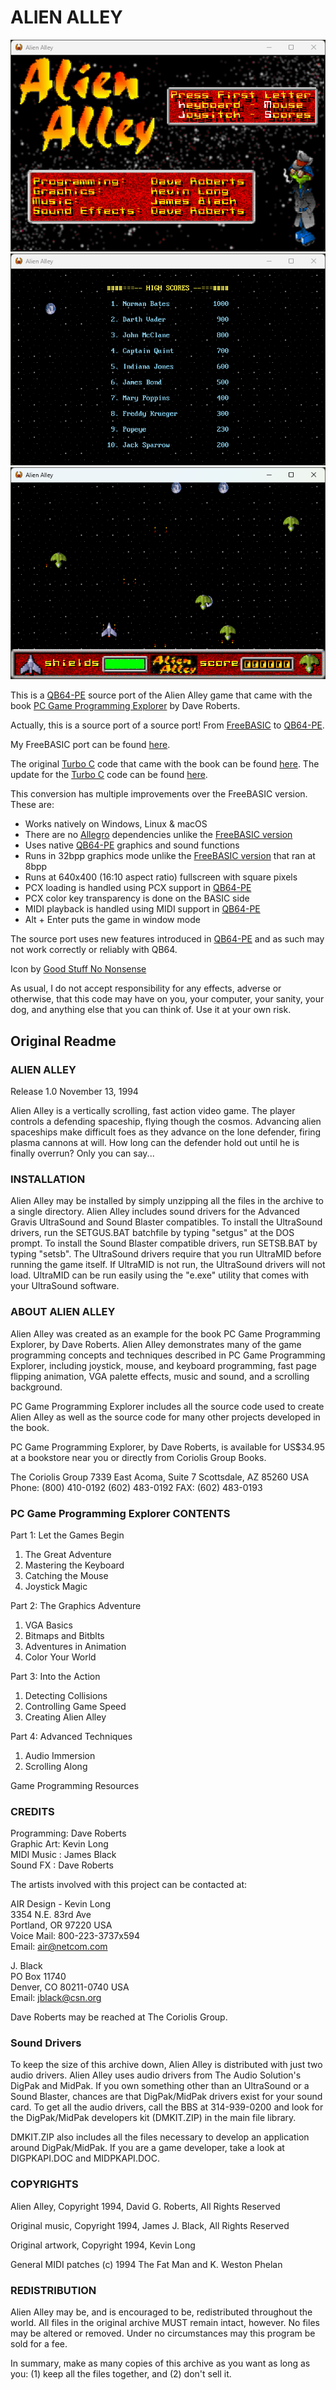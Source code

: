 # ALIEN ALLEY

![Screenshot](screenshots/screenshot1.png)
![Screenshot](screenshots/screenshot2.png)
![Screenshot](screenshots/screenshot3.png)

This is a [QB64-PE](https://github.com/QB64-Phoenix-Edition/QB64pe) source port of the Alien Alley game that came with the book [PC Game Programming Explorer](http://www.droberts.com/pcgpex/pcgpex.htm) by Dave Roberts.

Actually, this is a source port of a source port! From [FreeBASIC](https://github.com/freebasic/fbc) to [QB64-PE](https://github.com/QB64-Phoenix-Edition/QB64pe).

My FreeBASIC port can be found [here](https://github.com/a740g/AlienAlleyQB64/tree/648fe7202157055c1658c12fbf476dcc5c445fcb).

The original [Turbo C](https://winworldpc.com/product/turbo-c/3x) code that came with the book can be found [here](http://www.droberts.com/pcgpex/source.zip). The update for the [Turbo C](https://winworldpc.com/product/turbo-c/3x) code can be found [here](http://www.droberts.com/pcgpex/update.zip).

This conversion has multiple improvements over the FreeBASIC version. These are:

- Works natively on Windows, Linux & macOS
- There are no [Allegro](https://github.com/liballeg/allegro5) dependencies unlike the [FreeBASIC version](https://github.com/a740g/AlienAlleyQB64/tree/648fe7202157055c1658c12fbf476dcc5c445fcb)
- Uses native [QB64-PE](https://github.com/QB64-Phoenix-Edition/QB64pe/releases) graphics and sound functions
- Runs in 32bpp graphics mode unlike the [FreeBASIC version](https://github.com/a740g/AlienAlleyQB64/tree/648fe7202157055c1658c12fbf476dcc5c445fcb) that ran at 8bpp
- Runs at 640x400 (16:10 aspect ratio) fullscreen with square pixels
- PCX loading is handled using PCX support in [QB64-PE](https://github.com/QB64-Phoenix-Edition/QB64pe/releases)
- PCX color key transparency is done on the BASIC side
- MIDI playback is handled using MIDI support in [QB64-PE](https://github.com/QB64-Phoenix-Edition/QB64pe/releases)
- Alt + Enter puts the game in window mode

The source port uses new features introduced in [QB64-PE](https://github.com/QB64-Phoenix-Edition/QB64pe/releases) and as such may not work correctly or reliably with QB64.

Icon by [Good Stuff No Nonsense](https://iconarchive.com/artist/goodstuff-no-nonsense.html)

As usual, I do not accept responsibility for any effects, adverse or otherwise, that this code may have on you, your computer, your sanity, your dog, and anything else that you can think of. Use it at your own risk.

## Original Readme

### ALIEN ALLEY

Release 1.0
November 13, 1994

Alien Alley is a vertically scrolling, fast action video game. The player controls a defending spaceship, flying though the cosmos.  Advancing alien spaceships make difficult foes as they advance on the lone defender, firing plasma cannons at will. How long can the defender hold out until he is finally overrun? Only you can say...

### INSTALLATION

Alien Alley may be installed by simply unzipping all the files in the archive to a single directory.  Alien Alley includes sound drivers for the Advanced Gravis UltraSound and Sound Blaster compatibles. To install the UltraSound drivers, run the SETGUS.BAT batchfile by typing "setgus" at the DOS prompt. To install the Sound Blaster compatible drivers, run SETSB.BAT by typing "setsb". The UltraSound drivers require that you run UltraMID before running the game itself.  If UltraMID is not run, the UltraSound drivers will not load. UltraMID can be run easily using the "e.exe" utility that comes with your UltraSound software.

### ABOUT ALIEN ALLEY

Alien Alley was created as an example for the book PC Game Programming Explorer, by Dave Roberts. Alien Alley demonstrates many of the game programming concepts and techniques described in PC Game Programming Explorer, including joystick, mouse, and keyboard programming, fast page flipping animation, VGA palette effects, music and sound, and a scrolling background.

PC Game Programming Explorer includes all the source code used to create Alien Alley as well as the source code for many other projects developed in the book.

PC Game Programming Explorer, by Dave Roberts, is available for US$34.95 at a bookstore near you or directly from Coriolis Group Books.

The Coriolis Group
7339 East Acoma, Suite 7
Scottsdale, AZ 85260 USA
Phone: (800) 410-0192
       (602) 483-0192
FAX:   (602) 483-0193

### PC Game Programming Explorer CONTENTS

Part 1: Let the Games Begin

1. The Great Adventure
2. Mastering the Keyboard
3. Catching the Mouse
4. Joystick Magic

Part 2: The Graphics Adventure

1. VGA Basics
2. Bitmaps and Bitblts
3. Adventures in Animation
4. Color Your World

Part 3: Into the Action

1. Detecting Collisions
2. Controlling Game Speed
3. Creating Alien Alley

Part 4: Advanced Techniques

1. Audio Immersion
2. Scrolling Along

Game Programming Resources

### CREDITS

Programming: Dave Roberts  
Graphic Art: Kevin Long  
MIDI Music : James Black  
Sound FX   : Dave Roberts  

The artists involved with this project can be contacted at:

AIR Design - Kevin Long  
3354 N.E. 83rd Ave  
Portland, OR 97220 USA  
Voice Mail: 800-223-3737x594  
Email: air@netcom.com  

J. Black  
PO Box 11740  
Denver, CO 80211-0740 USA  
Email: jblack@csn.org  

Dave Roberts may be reached at The Coriolis Group.

### Sound Drivers

To keep the size of this archive down, Alien Alley is distributed with just two audio drivers.  Alien Alley uses audio drivers from The Audio Solution's DigPak and MidPak. If you own something other than an UltraSound or a Sound Blaster, chances are that DigPak/MidPak drivers exist for your sound card. To get all the audio drivers, call the BBS at 314-939-0200 and look for the DigPak/MidPak developers kit (DMKIT.ZIP) in the main file library.

DMKIT.ZIP also includes all the files necessary to develop an application around DigPak/MidPak. If you are a game developer, take a look at DIGPKAPI.DOC and MIDPKAPI.DOC.

### COPYRIGHTS

Alien Alley, Copyright 1994, David G. Roberts, All Rights Reserved

Original music, Copyright 1994, James J. Black, All Rights Reserved

Original artwork, Copyright 1994, Kevin Long

General MIDI patches (c) 1994 The Fat Man and K. Weston Phelan

### REDISTRIBUTION

Alien Alley may be, and is encouraged to be, redistributed throughout the world.  All files in the original archive MUST remain intact, however.  No files may be altered or removed. Under no circumstances may this program be sold for a fee.

In summary, make as many copies of this archive as you want as long as you: (1) keep all the files together, and (2) don't sell it.
